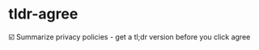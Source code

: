 # tldr-agree
:ballot_box_with_check: Summarize privacy policies - get a tl;dr version before you click agree
